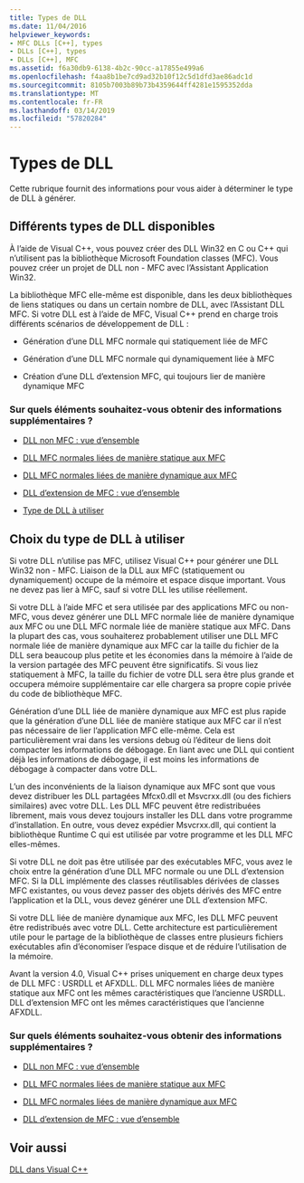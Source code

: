 ```yaml
---
title: Types de DLL
ms.date: 11/04/2016
helpviewer_keywords:
- MFC DLLs [C++], types
- DLLs [C++], types
- DLLs [C++], MFC
ms.assetid: f6a30db9-6138-4b2c-90cc-a17855e499a6
ms.openlocfilehash: f4aa8b1be7cd9ad32b10f12c5d1dfd3ae86adc1d
ms.sourcegitcommit: 8105b7003b89b73b4359644ff4281e1595352dda
ms.translationtype: MT
ms.contentlocale: fr-FR
ms.lasthandoff: 03/14/2019
ms.locfileid: "57820284"
---
```

# <a name="kinds-of-dlls"></a>Types de DLL

Cette rubrique fournit des informations pour vous aider à déterminer le type de DLL à générer.

##  <a name="_core_the_different_kinds_of_dlls_available_with_visual_c.2b2b"></a> Différents types de DLL disponibles

À l’aide de Visual C++, vous pouvez créer des DLL Win32 en C ou C++ qui n’utilisent pas la bibliothèque Microsoft Foundation classes (MFC). Vous pouvez créer un projet de DLL non - MFC avec l’Assistant Application Win32.

La bibliothèque MFC elle-même est disponible, dans les deux bibliothèques de liens statiques ou dans un certain nombre de DLL, avec l’Assistant DLL MFC. Si votre DLL est à l’aide de MFC, Visual C++ prend en charge trois différents scénarios de développement de DLL :

- Génération d’une DLL MFC normale qui statiquement liée de MFC

- Génération d’une DLL MFC normale qui dynamiquement liée à MFC

- Création d’une DLL d’extension MFC, qui toujours lier de manière dynamique MFC

### <a name="what-do-you-want-to-know-more-about"></a>Sur quels éléments souhaitez-vous obtenir des informations supplémentaires ?

- [DLL non MFC : vue d’ensemble](non-mfc-dlls-overview.md)

- [DLL MFC normales liées de manière statique aux MFC](regular-dlls-statically-linked-to-mfc.md)

- [DLL MFC normales liées de manière dynamique aux MFC](regular-dlls-dynamically-linked-to-mfc.md)

- [DLL d’extension de MFC : vue d’ensemble](extension-dlls-overview.md)

- [Type de DLL à utiliser](#_core_which_kind_of_dll_to_use)

##  <a name="_core_which_kind_of_dll_to_use"></a> Choix du type de DLL à utiliser

Si votre DLL n’utilise pas MFC, utilisez Visual C++ pour générer une DLL Win32 non - MFC. Liaison de la DLL aux MFC (statiquement ou dynamiquement) occupe de la mémoire et espace disque important. Vous ne devez pas lier à MFC, sauf si votre DLL les utilise réellement.

Si votre DLL à l’aide MFC et sera utilisée par des applications MFC ou non-MFC, vous devez générer une DLL MFC normale liée de manière dynamique aux MFC ou une DLL MFC normale liée de manière statique aux MFC. Dans la plupart des cas, vous souhaiterez probablement utiliser une DLL MFC normale liée de manière dynamique aux MFC car la taille du fichier de la DLL sera beaucoup plus petite et les économies dans la mémoire à l’aide de la version partagée des MFC peuvent être significatifs. Si vous liez statiquement à MFC, la taille du fichier de votre DLL sera être plus grande et occupera mémoire supplémentaire car elle chargera sa propre copie privée du code de bibliothèque MFC.

Génération d’une DLL liée de manière dynamique aux MFC est plus rapide que la génération d’une DLL liée de manière statique aux MFC car il n’est pas nécessaire de lier l’application MFC elle-même. Cela est particulièrement vrai dans les versions debug où l’éditeur de liens doit compacter les informations de débogage. En liant avec une DLL qui contient déjà les informations de débogage, il est moins les informations de débogage à compacter dans votre DLL.

L’un des inconvénients de la liaison dynamique aux MFC sont que vous devez distribuer les DLL partagées Mfcx0.dll et Msvcrxx.dll (ou des fichiers similaires) avec votre DLL. Les DLL MFC peuvent être redistribuées librement, mais vous devez toujours installer les DLL dans votre programme d’installation. En outre, vous devez expédier Msvcrxx.dll, qui contient la bibliothèque Runtime C qui est utilisée par votre programme et les DLL MFC elles-mêmes.

Si votre DLL ne doit pas être utilisée par des exécutables MFC, vous avez le choix entre la génération d’une DLL MFC normale ou une DLL d’extension MFC. Si la DLL implémente des classes réutilisables dérivées de classes MFC existantes, ou vous devez passer des objets dérivés des MFC entre l’application et la DLL, vous devez générer une DLL d’extension MFC.

Si votre DLL liée de manière dynamique aux MFC, les DLL MFC peuvent être redistribués avec votre DLL. Cette architecture est particulièrement utile pour le partage de la bibliothèque de classes entre plusieurs fichiers exécutables afin d’économiser l’espace disque et de réduire l’utilisation de la mémoire.

Avant la version 4.0, Visual C++ prises uniquement en charge deux types de DLL MFC : USRDLL et AFXDLL. DLL MFC normales liées de manière statique aux MFC ont les mêmes caractéristiques que l’ancienne USRDLL. DLL d’extension MFC ont les mêmes caractéristiques que l’ancienne AFXDLL.

### <a name="what-do-you-want-to-know-more-about"></a>Sur quels éléments souhaitez-vous obtenir des informations supplémentaires ?

- [DLL non MFC : vue d’ensemble](non-mfc-dlls-overview.md)

- [DLL MFC normales liées de manière statique aux MFC](regular-dlls-statically-linked-to-mfc.md)

- [DLL MFC normales liées de manière dynamique aux MFC](regular-dlls-dynamically-linked-to-mfc.md)

- [DLL d’extension de MFC : vue d’ensemble](extension-dlls-overview.md)

## <a name="see-also"></a>Voir aussi

[DLL dans Visual C++](dlls-in-visual-cpp.md)

